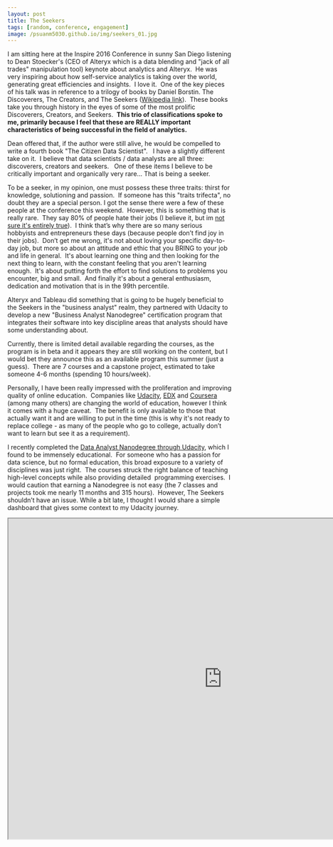 ```yaml
---
layout: post
title: The Seekers
tags: [random, conference, engagement]
image: /psuanm5030.github.io/img/seekers_01.jpg
---
```


I am sitting here at the Inspire 2016 Conference in sunny San Diego listening to Dean Stoecker's (CEO of Alteryx which is a data blending and "jack of all trades" manipulation tool) keynote about analytics and Alteryx.  He was very inspiring about how self-service analytics is taking over the world, generating great efficiencies and insights.  I love it.  One of the key pieces of his talk was in reference to a trilogy of books by Daniel Borstin. The Discoverers, The Creators, and The Seekers ([Wikipedia link](https://en.m.wikipedia.org/wiki/The_Seekers_(book))).  These books take you through history in the eyes of some of the most prolific Discoverers, Creators, and Seekers.  **This trio of classifications spoke to me, primarily because I feel that these are REALLY important characteristics of being successful in the field of analytics.**

Dean offered that, if the author were still alive, he would be compelled to write a fourth book "The Citizen Data Scientist".   I have a slightly different take on it.  I believe that data scientists / data analysts are all three: discoverers, creators and seekers.   One of these items I believe to be critically important and organically very rare… That is being a seeker.  

To be a seeker, in my opinion, one must possess these three traits: thirst for knowledge, solutioning and passion.  If someone has this "traits trifecta", no doubt they are a special person. I got the sense there were a few of these people at the conference this weekend.  However, this is something that is really rare.  They say 80% of people hate their jobs (I believe it, but im [not sure it's entirely true](https://skeptics.stackexchange.com/questions/31497/do-80-of-people-hate-their-job)).  I think that’s why there are so many serious hobbyists and entrepreneurs these days (because people don’t find joy in their jobs).  Don’t get me wrong, it's not about loving your specific day-to-day job, but more so about an attitude and ethic that you BRING to your job and life in general.  It's about learning one thing and then looking for the next thing to learn, with the constant feeling that you aren't learning enough.  It's about putting forth the effort to find solutions to problems you encounter, big and small.  And finally it's about a general enthusiasm, dedication and motivation that is in the 99th percentile.  

Alteryx and Tableau did something that is going to be hugely beneficial to the Seekers in the "business analyst" realm, they partnered with Udacity to develop a new "Business Analyst Nanodegree" certification program that integrates their software into key discipline areas that analysts should have some understanding about.  

Currently, there is limited detail available regarding the courses, as the program is in beta and it appears they are still working on the content, but I would bet they announce this as an available program this summer (just a guess).  There are 7 courses and a capstone project, estimated to take someone 4-6 months (spending 10 hours/week).  

Personally, I have been really impressed with the proliferation and improving quality of online education.  Companies like [Udacity](https://www.udacity.com/), [EDX](https://www.edx.org/) and [Coursera](https://www.coursera.org/) (among many others) are changing the world of education, however I think it comes with a huge caveat.  The benefit is only available to those that actually want it and are willing to put in the time (this is why it's not ready to replace college - as many of the people who go to college, actually don’t want to learn but see it as a requirement).  

I recently completed the [Data Analyst Nanodegree through Udacity](https://www.udacity.com/course/data-analyst-nanodegree--nd002), which I found to be immensely educational.  For someone who has a passion for data science, but no formal education, this broad exposure to a variety of disciplines was just right.  The courses struck the right balance of teaching high-level concepts while also providing detailed  programming exercises.  I would caution that earning a Nanodegree is not easy (the 7 classes and projects took me nearly 11 months and 315 hours).  However, The Seekers shouldn’t have an issue. While a bit late, I thought I would share a simple dashboard that gives some context to my Udacity journey.  

<iframe src="https://public.tableau.com/views/MyUdacityJourney_0/Journey?:embed=y&:showVizHome=no&:host_url=https%3A%2F%2Fpublic.tableau.com%2F&:tabs=no&:toolbar=yes&:animate_transition=yes&:display_static_image=no&:display_spinner=no&:display_overlay=yes&:display_count=yes&:loadOrderID=0" height="720" width="960"></iframe>